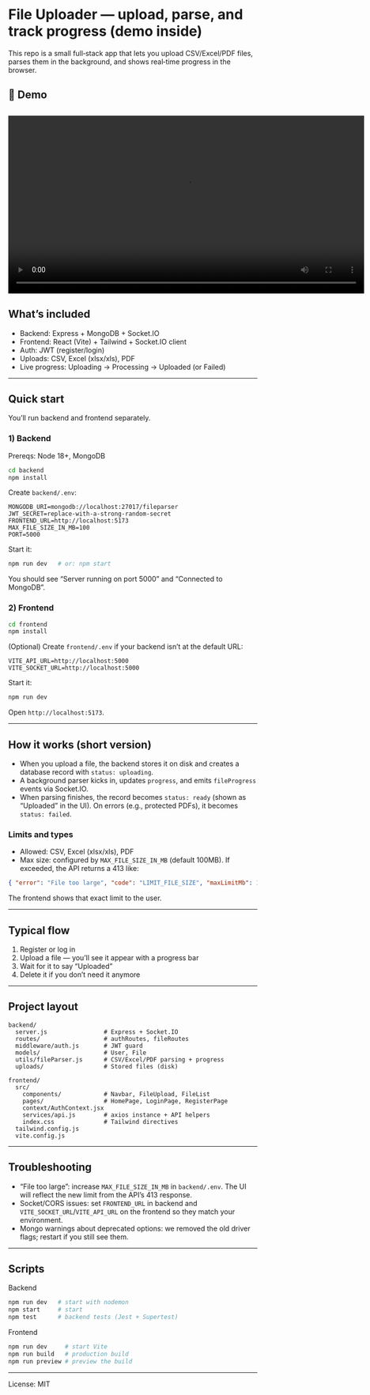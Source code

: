 # File Uploader — upload, parse, and track progress (demo inside)

This repo is a small full‑stack app that lets you upload CSV/Excel/PDF files, parses them in the background, and shows real‑time progress in the browser.

## 🎥 Demo
<video src="https://github.com/user-attachments/assets/8244f5ee-315f-47ec-a7ba-e68ea55428d6" controls width="720"></video>
---

## What’s included
- Backend: Express + MongoDB + Socket.IO
- Frontend: React (Vite) + Tailwind + Socket.IO client
- Auth: JWT (register/login)
- Uploads: CSV, Excel (xlsx/xls), PDF
- Live progress: Uploading → Processing → Uploaded (or Failed)

---

## Quick start
You’ll run backend and frontend separately.

### 1) Backend
Prereqs: Node 18+, MongoDB

```bash
cd backend
npm install
```
Create `backend/.env`:
```env
MONGODB_URI=mongodb://localhost:27017/fileparser
JWT_SECRET=replace-with-a-strong-random-secret
FRONTEND_URL=http://localhost:5173
MAX_FILE_SIZE_IN_MB=100
PORT=5000
```
Start it:
```bash
npm run dev   # or: npm start
```
You should see “Server running on port 5000” and “Connected to MongoDB”.

### 2) Frontend
```bash
cd frontend
npm install
```
(Optional) Create `frontend/.env` if your backend isn’t at the default URL:
```env
VITE_API_URL=http://localhost:5000
VITE_SOCKET_URL=http://localhost:5000
```
Start it:
```bash
npm run dev
```
Open `http://localhost:5173`.

---

## How it works (short version)
- When you upload a file, the backend stores it on disk and creates a database record with `status: uploading`.
- A background parser kicks in, updates `progress`, and emits `fileProgress` events via Socket.IO.
- When parsing finishes, the record becomes `status: ready` (shown as “Uploaded” in the UI). On errors (e.g., protected PDFs), it becomes `status: failed`.

### Limits and types
- Allowed: CSV, Excel (xlsx/xls), PDF
- Max size: configured by `MAX_FILE_SIZE_IN_MB` (default 100MB). If exceeded, the API returns a 413 like:
```json
{ "error": "File too large", "code": "LIMIT_FILE_SIZE", "maxLimitMb": 100 }
```
The frontend shows that exact limit to the user.

---

## Typical flow
1) Register or log in
2) Upload a file — you’ll see it appear with a progress bar
3) Wait for it to say “Uploaded”
4) Delete it if you don’t need it anymore

---

## Project layout
```
backend/
  server.js                # Express + Socket.IO
  routes/                  # authRoutes, fileRoutes
  middleware/auth.js       # JWT guard
  models/                  # User, File
  utils/fileParser.js      # CSV/Excel/PDF parsing + progress
  uploads/                 # Stored files (disk)

frontend/
  src/
    components/            # Navbar, FileUpload, FileList
    pages/                 # HomePage, LoginPage, RegisterPage
    context/AuthContext.jsx
    services/api.js        # axios instance + API helpers
    index.css              # Tailwind directives
  tailwind.config.js
  vite.config.js
```

---

## Troubleshooting
- “File too large”: increase `MAX_FILE_SIZE_IN_MB` in `backend/.env`. The UI will reflect the new limit from the API’s 413 response.
- Socket/CORS issues: set `FRONTEND_URL` in backend and `VITE_SOCKET_URL`/`VITE_API_URL` on the frontend so they match your environment.
- Mongo warnings about deprecated options: we removed the old driver flags; restart if you still see them.

---

## Scripts
Backend
```bash
npm run dev   # start with nodemon
npm start     # start
npm test      # backend tests (Jest + Supertest)
```
Frontend
```bash
npm run dev     # start Vite
npm run build   # production build
npm run preview # preview the build
```

---

License: MIT
